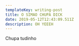 ```yaml
---
templateKey: writing-post
title: O SIMAO CHUPA DICK
date: 2019-05-12T12:43:09.511Z
description: OH YEEEH
---
```

Chupa tudinho
